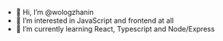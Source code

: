 - 👋 Hi, I’m @wologzhanin
- 👀 I’m interested in JavaScript and frontend at all
- 🌱 I’m currently learning React, Typescript and Node/Express

<!---
wologzhanin/wologzhanin is a ✨ special ✨ repository because its `README.md` (this file) appears on your GitHub profile.
You can click the Preview link to take a look at your changes.
--->
